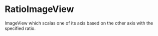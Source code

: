 # RatioImageView
ImageView which scalas one of its axis based on the other axis with the specified ratio.
